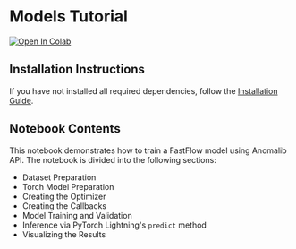 # Models Tutorial

[![Open In Colab](https://colab.research.google.com/assets/colab-badge.svg)](https://colab.research.google.com/github/openvinotoolkit/anomalib/blob/main/examples/notebooks/03_models/fastflow.ipynb)

## Installation Instructions

If you have not installed all required dependencies, follow the [Installation Guide](https://open-edge-platform.github.io/anomalib/getting_started/installation/index.html).

## Notebook Contents

This notebook demonstrates how to train a FastFlow model using Anomalib API. The notebook is divided into the following sections:

- Dataset Preparation
- Torch Model Preparation
- Creating the Optimizer
- Creating the Callbacks
- Model Training and Validation
- Inference via PyTorch Lightning's `predict` method
- Visualizing the Results

